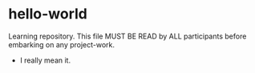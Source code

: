 # hello-world
Learning repository.
This file MUST BE READ by ALL participants before embarking on any project-work.
- I really mean it.
